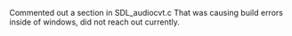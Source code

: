 Commented out a section in 
SDL_audiocvt.c
That was causing build errors inside of windows, did not reach out currently.
